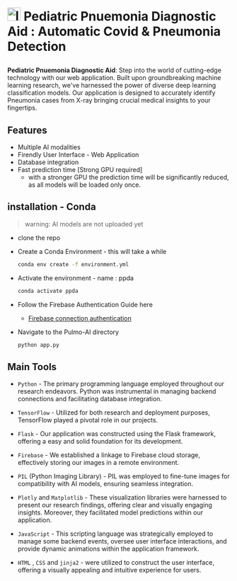 # <p ><img src="Ppda\static\assets\img\lungs.ico" alt="Icon" width="30" height="30"> Pediatric Pnuemonia Diagnostic Aid : Automatic Covid & Pneumonia Detection </p>

**Pediatric Pnuemonia Diagnostic Aid**: Step into the world of cutting-edge technology with our web application. Built upon groundbreaking machine learning research, we've harnessed the power of diverse deep learning classification models. Our application is designed to accurately identify Pneumonia cases from X-ray bringing crucial medical insights to your fingertips.

## Features

- Multiple AI modalities
- Firendly User Interface - Web Application
- Database integration
- Fast prediction time [Strong GPU required]
  - with a stronger GPU the prediction time will be significantly reduced, as all models will be loaded only once.

## installation - Conda

> warning: AI models are not uploaded yet

- clone the repo

- Create a Conda Environment - this will take a while
  ```bash
  conda env create -f environment.yml
  ```
- Activate the environment - name : ppda
  ```bash
  conda activate ppda
  ```
- Follow the Firebase Authentication Guide here
  - [Firebase connection authentication](ppda/readme.md)
- Navigate to the Pulmo-AI directory
  ```bash
  python app.py
  ```

## Main Tools

- `Python` - The primary programming language employed throughout our research endeavors. Python was instrumental in managing backend connections and facilitating database integration.

- `TensorFlow` - Utilized for both research and deployment purposes, TensorFlow played a pivotal role in our projects.

- `Flask` - Our application was constructed using the Flask framework, offering a easy and solid foundation for its development.

- `Firebase` - We established a linkage to Firebase cloud storage, effectively storing our images in a remote environment.

- `PIL` (Python Imaging Library) - PIL was employed to fine-tune images for compatibility with AI models, ensuring seamless integration.

- `Plotly` and `Matplotlib` - These visualization libraries were harnessed to present our research findings, offering clear and visually engaging insights. Moreover, they facilitated model predictions within our application.

- `JavaScript` - This scripting language was strategically employed to manage some backend events, oversee user interface interactions, and provide dynamic animations within the application framework.

- `HTML` , `CSS` and `jinja2` - were utilized to construct the user interface, offering a visually appealing and intuitive experience for users.
